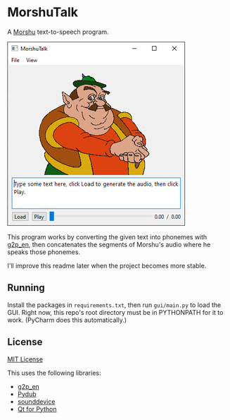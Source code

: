 # MorshuTalk

A [Morshu](https://knowyourmeme.com/memes/morshu) text-to-speech program.

![](screenshot.png)

This program works by converting the given text into phonemes with [g2p_en](https://pypi.org/project/g2p-en/), then
concatenates the segments of Morshu's audio where he speaks those phonemes.

I'll improve this readme later when the project becomes more stable.

## Running
Install the packages in `requirements.txt`, then run `gui/main.py` to load the GUI. Right now, this repo's root
directory must be in PYTHONPATH for it to work. (PyCharm does this automatically.)

## License
[MIT License](LICENSE.txt)

This uses the following libraries:
* [g2p_en](https://pypi.org/project/g2p-en/)
* [Pydub](http://pydub.com/)
* [sounddevice](https://pypi.org/project/sounddevice/)
* [Qt for Python](https://wiki.qt.io/Qt_for_Python)
